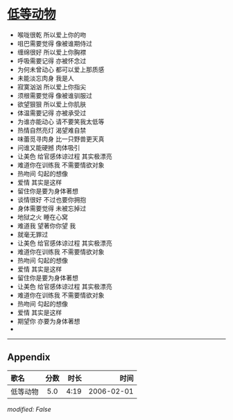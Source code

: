 # [低等动物](https://music.163.com/song?id=65964)

* 喉咙很乾 所以爱上你的吻
* 咀巴需要觉得 像被谁期侍过
* 缠绵很好 所以爱上你胸襟
* 呼吸需要记得 亦被怀念过
* 为何未曾动心 都可以爱上那质感
* 未能淡忘肉身 我是人
* 寂寞汹汹 所以爱上你指尖
* 须根需要觉得 像被谁驯服过
* 欲望狠狠 所以爱上你肌肤
* 体温需要记得 亦被承受过
* 为谁亦能动心 请不要笑我太低等
* 热情自然亮灯 渴望难自禁
* 味蕾觅寻肉身 比一只野兽更天真
* 问谁又能硬撼 肉体吸引
* 让美色 给官感体谅过程 其实极漂亮
* 难道你在训练我 不需要情欲对象
* 热吻间 勾起的想像
* 爱情 其实是这样
* 留住你是要为身体著想
* 谈情很好 不过也要你拥抱
* 身体需要觉得 未被忘掉过
* 地狱之火 睡在心窝
* 难道我 望著你你望 我
* 就毫无罪过
* 让美色 给官感体谅过程 其实极漂亮
* 难道你在训练我 不需要情欲对象
* 热吻间 勾起的想像
* 爱情 其实是这样
* 留住你是要为身体著想
* 让美色 给官感体谅过程 其实极漂亮
* 难道你在训练我 不需要情欲对象
* 热吻间 勾起的想像
* 爱情 其实是这样
* 期望你 亦要为身体著想
* 


---

## Appendix

|歌名|分数|时长|时间|
|:---|:---:|---:|---:|
|低等动物|5.0|4:19|2006-02-01

*modified: False*